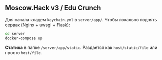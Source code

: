 ## Moscow.Hack v3 / Edu Crunch

Для начала кладем `keychain.yml` в `server/app/`.
Чтобы локально поднять сервак (Nginx + uwsgi + Flask):
```bash
cd server
docker-compose up
``` 

**Статика** в папке `/server/app/static`. Раздается как `host/static/file` или просто `host/file`.
